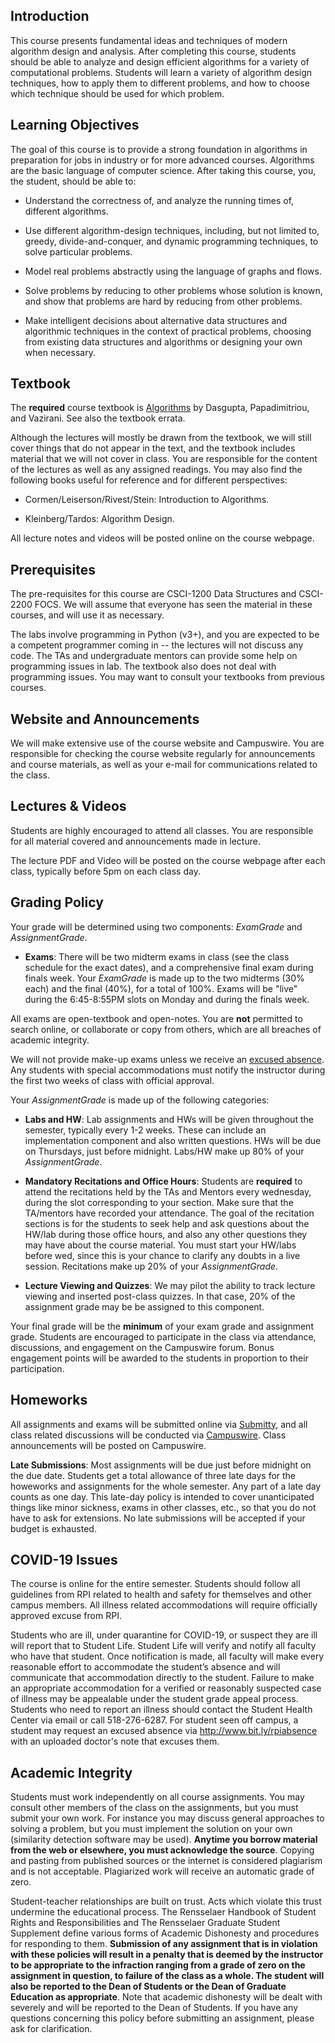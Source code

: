 <!--
.. title: CSCI2300 Syllabus 
.. slug: algo_syllabus
.. date: 2021-01-22 15:16:31 UTC-04:00
.. tags: 
.. category: 
.. link: 
.. description: 
.. has_math: True
.. type: text
-->

## Introduction

This course presents fundamental ideas and techniques of modern
algorithm design and analysis. After completing this course, students
should be able to analyze and design efficient algorithms for a variety
of computational problems. Students will learn a variety of algorithm
design techniques, how to apply them to different problems, and how to
choose which technique should be used for which problem.


## Learning Objectives

The goal of this course is to provide a strong foundation in algorithms
in preparation for jobs in industry or for more
advanced courses. Algorithms are the basic language of computer science.
After taking this course, you, the student, should be able to:

- Understand the correctness of, and analyze the running times of, different algorithms.

- Use different algorithm-design techniques, including, but not limited
 to, greedy, divide-and-conquer, and dynamic programming techniques, to
 solve particular problems.

- Model real problems abstractly using the language of graphs and flows.

- Solve problems by reducing to other problems whose solution is known,
 and show that problems are hard by reducing from other problems.

- Make intelligent decisions about alternative data structures and
 algorithmic techniques in the context of practical problems, choosing
 from existing data structures and algorithms or designing your own
 when necessary.

## Textbook

The **required** course textbook is
[Algorithms](http://cseweb.ucsd.edu/~dasgupta/book/index.html) by
Dasgupta, Papadimitriou, and Vazirani. See also the textbook errata.

Although the lectures will mostly be drawn from the textbook, we will
still cover things that do not appear in the text, and the textbook
includes material that we will not cover in class. You are responsible
for the content of the lectures as well as any assigned readings. You
may also find the following books useful for reference and for different
perspectives:

- Cormen/Leiserson/Rivest/Stein: Introduction to Algorithms.

- Kleinberg/Tardos: Algorithm Design. 

All lecture notes and videos will be posted online on the course
webpage. 


## Prerequisites

The pre-requisites for this course are CSCI-1200 Data Structures and
CSCI-2200 FOCS. We will assume that everyone has seen the material in
these courses, and will use it as necessary.

The labs involve programming in Python (v3+), and you are expected to be
a competent programmer coming in -- the lectures will not discuss any
code. The TAs and undergraduate mentors can provide some help on
programming issues in lab. The textbook also does not deal with
programming issues. You may want to consult your textbooks from previous
courses.

## Website and Announcements

We will make extensive use of the course website and Campuswire. You are
responsible for checking the course website regularly for announcements
and course materials, as well as your e-mail for communications related
to the class.


## Lectures & Videos

Students are highly encouraged to attend all classes. You are
responsible for all material covered and announcements made in lecture.

The lecture PDF and Video will be posted on the course webpage after
each class, typically before 5pm on each class day.

## Grading Policy

Your grade will be determined using two components: *ExamGrade* and
*AssignmentGrade*.

- **Exams**: There will be two midterm exams in class (see the class
 schedule for the exact dates), and a comprehensive final exam during
 finals week. Your *ExamGrade* is made up to the two midterms (30% each)
 and the final (40%), for a total of 100%. Exams will be "live"
 during the 6:45-8:55PM slots on Monday and during the finals week.

 All exams are open-textbook and open-notes. You are
 **not** permitted to search online, or collaborate or copy from others,
 which are all breaches of academic integrity. 

 We will not provide make-up exams unless we receive an [excused
 absence](https://success.studentlife.rpi.edu/current-students/academic-and-personal-goals/requesting-excused-absence).
 Any students with special accommodations must notify the instructor
 during the first two weeks of class with official approval.

Your *AssignmentGrade* is made up of the following categories: 

- **Labs and HW**: Lab assignments and HWs will be given throughout
  the semester, typically every 1-2 weeks. These can include an
  implementation component and also written questions.  HWs will be due
  on Thursdays, just before midnight. Labs/HW make up 80% of your
  *AssignmentGrade*.


- **Mandatory Recitations and Office Hours**: Students are **required** to attend the
 recitations held by the TAs and Mentors every wednesday, during the
 slot corresponding to your section. Make sure that the TA/mentors have
 recorded your attendance. The goal of the recitation sections is for
 the students to seek help and ask questions about the HW/lab during
 those office hours, and also any other questions they may have about
 the course material. You must start your HW/labs before wed, since this
 is your chance to clarify any doubts in a live session. Recitations
 make up 20% of your *AssignmentGrade*.

- **Lecture Viewing and Quizzes**: We may pilot the ability to track
    lecture viewing and inserted post-class quizzes. In that case, 20%
    of the assignment grade may be be assigned to this component.

Your final grade will be the **minimum** of your exam grade and
assignment grade. Students are encouraged to participate in the class
via attendance, discussions, and engagement on the Campuswire forum.
Bonus engagement points will be awarded to the students in proportion to
their participation. 

## Homeworks

All assignments and exams will be submitted online via
[Submitty](https://submitty.cs.rpi.edu/courses/s21/csci2300sec1to4), and
all class related discussions will be conducted via
[Campuswire](https://campuswire.com/c/G7EB4B888/). Class announcements
will be posted on Campuswire.

**Late Submissions**: Most assignments will be due just before midnight
on the due date. Students get a total allowance of three late days for
the howeworks and assignments for the whole semester. Any part of a late
day counts as one day. This late-day policy is intended to cover
unanticipated things like minor sickness, exams in other classes, etc.,
so that you do not have to ask for extensions. No late submissions will
be accepted if your budget is exhausted.



## COVID-19 Issues

The course is online for the entire semester. Students should follow all
guidelines from RPI related to health and safety for themselves and
other campus members. All illness related accommodations will require
officially approved excuse from RPI.

Students who are ill, under quarantine for COVID-19, or suspect they are
ill will report that to Student Life. Student Life will verify and
notify all faculty who have that student. Once notification is made, all
faculty will make every reasonable effort to accommodate the student’s
absence and will communicate that accommodation directly to the student.
Failure to make an appropriate accommodation for a verified or
reasonably suspected case of illness may be appealable under the student
grade appeal process. Students who need to report an illness should
contact the Student Health Center via email or call 518-276-6287. For
student seen off campus, a student may request an excused absence via
http://www.bit.ly/rpiabsence with an uploaded doctor's note that excuses
them.


## Academic Integrity

Students must work independently on all course assignments. You may
consult other members of the class on the assignments, but you must
submit your own work. For instance you may discuss general approaches to
solving a problem, but you must implement the solution on your own
(similarity detection software may be used). **Anytime you borrow
material from the web or elsewhere, you must acknowledge the source**.
Copying and pasting from published sources or the internet is considered
plagiarism and is not acceptable. Plagiarized work will receive an
automatic grade of zero.

Student-teacher relationships are built on trust. Acts which violate
this trust undermine the educational process. The Rensselaer Handbook of
Student Rights and Responsibilities and The Rensselaer Graduate Student
Supplement define various forms of Academic Dishonesty and procedures
for responding to them. **Submission of any assignment that is in
violation with these policies will result in a penalty that is deemed by
the instructor to be appropriate to the infraction ranging from a grade
of zero on the assignment in question, to failure of the class as a
whole. The student will also be reported to the Dean of Students or the
Dean of Graduate Education as appropriate**. Note that academic
dishonesty will be dealt with severely and will be reported to the Dean
of Students. If you have any questions concerning this policy before
submitting an assignment, please ask for clarification.

